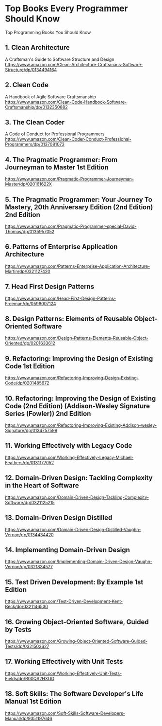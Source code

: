 # Top Books Every Programmer Should Know
Top Programming Books You Should Know

## 1. Clean Architecture
A Craftsman's Guide to Software Structure and Design
https://www.amazon.com/Clean-Architecture-Craftsmans-Software-Structure/dp/0134494164

## 2. Clean Code
A Handbook of Agile Software Craftsmanship
https://www.amazon.com/Clean-Code-Handbook-Software-Craftsmanship/dp/0132350882

## 3. The Clean Coder
A Code of Conduct for Professional Programmers
https://www.amazon.com/Clean-Coder-Conduct-Professional-Programmers/dp/0137081073

## 4. The Pragmatic Programmer: From Journeyman to Master 1st Edition
https://www.amazon.com/Pragmatic-Programmer-Journeyman-Master/dp/020161622X

## 5. The Pragmatic Programmer: Your Journey To Mastery, 20th Anniversary Edition (2nd Edition) 2nd Edition
https://www.amazon.com/Pragmatic-Programmer-special-David-Thomas/dp/0135957052

## 6. Patterns of Enterprise Application Architecture
https://www.amazon.com/Patterns-Enterprise-Application-Architecture-Martin/dp/0321127420

## 7. Head First Design Patterns
https://www.amazon.com/Head-First-Design-Patterns-Freeman/dp/0596007124

## 8. Design Patterns: Elements of Reusable Object-Oriented Software
https://www.amazon.com/Design-Patterns-Elements-Reusable-Object-Oriented/dp/0201633612

## 9. Refactoring: Improving the Design of Existing Code 1st Edition
https://www.amazon.com/Refactoring-Improving-Design-Existing-Code/dp/0201485672

## 10. Refactoring: Improving the Design of Existing Code (2nd Edition) (Addison-Wesley Signature Series (Fowler)) 2nd Edition
https://www.amazon.com/Refactoring-Improving-Existing-Addison-wesley-Signature/dp/0134757599

## 11. Working Effectively with Legacy Code
https://www.amazon.com/Working-Effectively-Legacy-Michael-Feathers/dp/0131177052

## 12. Domain-Driven Design: Tackling Complexity in the Heart of Software
https://www.amazon.com/Domain-Driven-Design-Tackling-Complexity-Software/dp/0321125215

## 13. Domain-Driven Design Distilled
https://www.amazon.com/Domain-Driven-Design-Distilled-Vaughn-Vernon/dp/0134434420

## 14. Implementing Domain-Driven Design
https://www.amazon.com/Implementing-Domain-Driven-Design-Vaughn-Vernon/dp/0321834577

## 15. Test Driven Development: By Example 1st Edition
https://www.amazon.com/Test-Driven-Development-Kent-Beck/dp/0321146530

## 16. Growing Object-Oriented Software, Guided by Tests
https://www.amazon.com/Growing-Object-Oriented-Software-Guided-Tests/dp/0321503627

## 17. Working Effectively with Unit Tests
https://www.amazon.com/Working-Effectively-Unit-Tests-Fields/dp/B00QS2HXUO

## 18. Soft Skills: The Software Developer's Life Manual 1st Edition
https://www.amazon.com/Soft-Skills-Software-Developers-Manual/dp/9351197646
